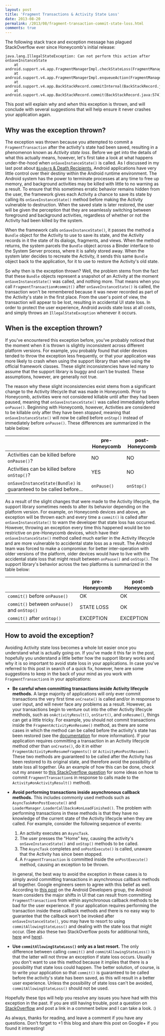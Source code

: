 ```yaml
---
layout: post
title: 'Fragment Transactions & Activity State Loss'
date: 2013-08-20
permalink: /2013/08/fragment-transaction-commit-state-loss.html
comments: true
---
```


The following stack trace and exception message has plagued StackOverflow
ever since Honeycomb's initial release:

    java.lang.IllegalStateException: Can not perform this action after onSaveInstanceState
        at android.support.v4.app.FragmentManagerImpl.checkStateLoss(FragmentManager.java:1341)
        at android.support.v4.app.FragmentManagerImpl.enqueueAction(FragmentManager.java:1352)
        at android.support.v4.app.BackStackRecord.commitInternal(BackStackRecord.java:595)
        at android.support.v4.app.BackStackRecord.commit(BackStackRecord.java:574)

This post will explain _why_ and _when_ this exception is thrown, and will
conclude with several suggestions that will help ensure it never crashes your
application again.

<!--more-->

## Why was the exception thrown?

The exception was thrown because you attempted to commit a `FragmentTransaction`
after the activity's state had been saved, resulting in a phenomenon known as _Activity
state loss_. Before we get into the details of what this actually means, however, let's
first take a look at what happens under-the-hood when `onSaveInstanceState()` is
called. As I discussed in my last post about
<a href="/2013/08/binders-death-recipients.html">`Binder`s
& Death Recipients</a>, Android applications have very little control over their destiny
within the Android runtime environment. The Android system has the power to terminate processes
at any time to free up memory, and background activities may be killed with little to no warning
as a result. To ensure that this sometimes erratic behavior remains hidden from the user, the
framework gives each Activity a chance to save its state by calling its `onSaveInstanceState()`
method before making the Activity vulnerable to destruction. When the saved state is later
restored, the user will be given the perception that they are seamlessly switching between
foreground and background activities, regardless of whether or not the Activity had been
killed by the system.

When the framework calls `onSaveInstanceState()`, it passes the method a
`Bundle` object for the Activity to use to save its state, and the Activity
records in it the state of its dialogs, fragments, and views. When the method returns,
the system parcels the `Bundle` object across a Binder interface to the
System Server process, where it is safely stored away. When the system later decides
to recreate the Activity, it sends this same `Bundle` object back to the
application, for it to use to restore the Activity's old state.

So why then is the exception thrown? Well, the problem stems from the fact that
these `Bundle` objects represent a snapshot of an Activity at the moment
`onSaveInstanceState()` was called, and nothing more. That means when you call
`FragmentTransaction#commit()` after `onSaveInstanceState()` is
called, the transaction won't be remembered because it was never recorded as part of the
Activity's state in the first place. From the user's point of view, the transaction will
appear to be lost, resulting in accidental UI state loss. In order to protect the user
experience, Android avoids state loss at all costs, and simply throws an
`IllegalStateException` whenever it occurs.

## When is the exception thrown?

If you've encountered this exception before, you've probably noticed that the moment
when it is thrown is slightly inconsistent across different platform versions. For
example, you probably found that older devices tended to throw the exception less
frequently, or that your application was more likely to crash when using the support
library than when using the official framework classes. These slight inconsistencies
have led many to assume that the support library is buggy and can't be trusted.
These assumptions, however, are generally not true.

The reason why these slight inconsistencies exist stems from a significant change to
the Activity lifecycle that was made in Honeycomb. Prior to Honeycomb, activities
were not considered killable until after they had been paused, meaning that
`onSaveInstanceState()` was called immediately before `onPause()`.
Beginning with Honeycomb, however, Activities are considered to be killable only
after they have been _stopped_, meaning that `onSaveInstanceState()`
will now be called before `onStop()` instead of immediately before
`onPause()`. These differences are summarized in the table below:

| | pre-Honeycomb | post-Honeycomb |
| --- | --- | --- |
| Activities can be killed before `onPause()`? | NO | NO |
| Activities can be killed before `onStop()`? | YES | NO |
| `onSaveInstanceState(Bundle)` is guaranteed to be called before... | `onPause()` | `onStop()` |

As a result of the slight changes that were made to the Activity lifecycle, the support
library sometimes needs to alter its behavior depending on the platform version. For
example, on Honeycomb devices and above, an exception will be thrown each and every
time a `commit()` is called after `onSaveInstanceState()`
to warn the developer that state loss has occurred. However, throwing an exception
every time this happened would be too restrictive on pre-Honeycomb devices, which
have their `onSaveInstanceState()` method called much earlier in the
Activity lifecycle and are more vulnerable to accidental state loss as a result.
The Android team was forced to make a compromise: for better inter-operation with
older versions of the platform, older devices would have to live with the accidental
state loss that might result between `onPause()` and `onStop()`.
The support library's behavior across the two platforms is summarized in the table below:

|                                               | pre-Honeycomb | post-Honeycomb |
| ---                                           | ---           | ---            |
| `commit()` before `onPause()`                 | OK            | OK             |
| `commit()` between `onPause()` and `onStop()` | STATE LOSS    | OK             |
| `commit()` after `onStop()`                   | EXCEPTION     | EXCEPTION      |

## How to avoid the exception?

Avoiding Activity state loss becomes a whole lot easier once you understand what is actually
going on. If you've made it this far in the post, hopefully you understand a little better
how the support library works and why it is so important to avoid state loss in your applications.
In case you've referred to this post in search of a quick fix, however, here are some suggestions
to keep in the back of your mind as you work with `FragmentTransaction`s in your applications:

  + **Be careful when committing transactions inside Activity lifecycle methods.** 
    A large majority of applications will only ever commit transactions the very first
    time `onCreate()` is called and/or in response to user input, and will
    never face any problems as a result. However, as your transactions begin to venture
    out into the other Activity lifecycle methods, such as `onActivityResult()`,
    `onStart()`, and `onResume()`, things can get a little tricky.
    For example, you should not commit transactions inside the `FragmentActivity#onResume()`
    method, as there are some cases in which the method can be called before the
    activity's state has been restored (see the
    <a href="http://developer.android.com/reference/android/support/v4/app/FragmentActivity.html#onResume()">documentation</a>
    for more information). If your application requires committing a transaction in
    an Activity lifecycle method other than `onCreate()`, do it in either
    `FragmentActivity#onResumeFragments()` or `Activity#onPostResume()`.
    These two methods are guaranteed to be called after the Activity has been restored to its
    original state, and therefore avoid the possibility of state loss all together.
    (As an example of how this can be done, check out my answer to
    <a href="http://stackoverflow.com/q/16265733/844882">this StackOverflow question</a> for
    some ideas on how to commit `FragmentTransaction`s in response to calls
    made to the `Activity#onActivityResult()` method).

  + **Avoid performing transactions inside asynchronous callback methods.** This
    includes commonly used methods such as `AsyncTask#onPostExecute()` and
    `LoaderManager.LoaderCallbacks#onLoadFinished()`. The problem with
    performing transactions in these methods is that they have no knowledge of the
    current state of the Activity lifecycle when they are called. For example,
    consider the following sequence of events:
      1. An activity executes an `AsyncTask`.
      2. The user presses the "Home" key, causing the activity's `onSaveInstanceState()`
         and `onStop()` methods to be called.
      3. The `AsyncTask` completes and `onPostExecute()` is called, unaware that the
         Activity has since been stopped.
      4. A `FragmentTransaction` is committed inside the `onPostExecute()` method, causing
         an exception to be thrown.

    In general, the best way to avoid the exception in these cases is to simply avoid
    committing transactions in asynchronous callback methods all together. Google
    engineers seem to agree with this belief as well. According to
    <a href="https://groups.google.com/d/msg/android-developers/dXZZjhRjkMk/QybqCW5ukDwJ">this post</a>
    on the Android Developers group, the Android team considers the major shifts in UI
    that can result from committing `FragmentTransaction`s from within
    asynchronous callback methods to be bad for the user experience. If your application
    requires performing the transaction inside these callback methods and there is no
    easy way to guarantee that the callback won't be invoked after `onSaveInstanceState()`,
    you may have to resort to using `commitAllowingStateLoss()` and
    dealing with the state loss that might occur. (See also these two StackOverflow
    posts for additional hints, <a href="http://stackoverflow.com/q/8040280/844882">here</a>
    and <a href="http://stackoverflow.com/q/7992496/844882">here</a>).

  + **Use `commitAllowingStateLoss()` only as a last resort.** The only
    difference between calling `commit()` and `commitAllowingStateLoss()`
    is that the latter will not throw an exception if state loss occurs. Usually you don't
    want to use this method because it implies that there is a possibility that state loss
    could happen. The better solution, of course, is to write your application so that
    `commit()` is guaranteed to be called before the activity's state has been
    saved, as this will result in a better user experience. Unless the possibility of
    state loss can't be avoided, `commitAllowingStateLoss()` should not be used.

Hopefully these tips will help you resolve any issues you have had with this exception
in the past. If you are still having trouble, post a question on
<a href="http://stackoverflow.com">StackOverflow</a> and post a link in a comment below
and I can take a look. :)

As always, thanks for reading, and leave a comment if you have any questions.
Don't forget to +1 this blog and share this post on Google+ if you found it interesting!